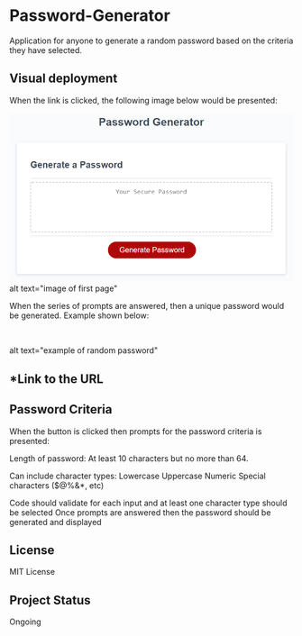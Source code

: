 # Password-Generator
Application for anyone to generate a random password based on the criteria they have selected. 

## Visual deployment

When the link is clicked, the following image below would be presented:

<img src="assets/05-javascript-challenge-demo.png"> 
alt text="image of first page"

When the series of prompts are answered, then a unique password would be generated. Example shown below:


<img src>

alt text="example of random password"


## *Link to the URL



## Password Criteria

When the button is clicked then prompts for the password criteria is presented:

Length of password: At least 10 characters but no more than 64.

Can include character types:
Lowercase
Uppercase
Numeric
Special characters ($@%&*, etc)

Code should validate for each input and at least one character type should be selected
Once prompts are answered then the password should be generated and displayed



## License
MIT License

## Project Status
Ongoing